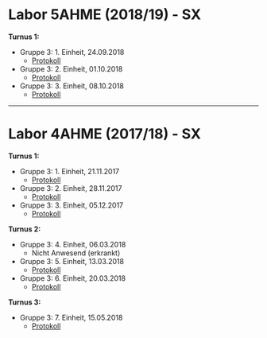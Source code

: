 # Labor 5AHME (2018/19) - SX

__Turnus 1:__ 
* Gruppe 3: 1. Einheit, 24.09.2018  
    * [Protokoll](https://github.com/HTLMechatronics/m14-la1-sx/blob/smumam14/smumam14/protokoll_g3_smumam14_2018-09-24.md)
* Gruppe 3: 2. Einheit, 01.10.2018 
    * [Protokoll](https://github.com/HTLMechatronics/m14-la1-sx/blob/smumam14/smumam14/protokoll_g3_smumam14_2018-10-01.md)
* Gruppe 3: 3. Einheit, 08.10.2018
    * [Protokoll](https://github.com/HTLMechatronics/m14-la1-sx/blob/smumam14/smumam14/protokoll_g3_smumam14_2018-10-08.md)

_______________________


# Labor 4AHME (2017/18) - SX

__Turnus 1:__ 
* Gruppe 3: 1. Einheit, 21.11.2017  
    * [Protokoll](https://github.com/HTLMechatronics/m14-la1-sx/blob/smumam14/smumam14/Protokoll1.md)
* Gruppe 3: 2. Einheit, 28.11.2017 
    * [Protokoll](https://github.com/HTLMechatronics/m14-la1-sx/blob/smumam14/smumam14/Protokoll2.md)
* Gruppe 3: 3. Einheit, 05.12.2017
    * [Protokoll](https://github.com/HTLMechatronics/m14-la1-sx/blob/smumam14/smumam14/Protokoll3.md)
 
__Turnus 2:__
* Gruppe 3: 4. Einheit, 06.03.2018  
    * Nicht Anwesend (erkrankt)
* Gruppe 3: 5. Einheit, 13.03.2018
    * [Protokoll](https://github.com/HTLMechatronics/m14-la1-sx/blob/smumam14/smumam14/Protokoll5.md)
* Gruppe 3: 6. Einheit, 20.03.2018
    * [Protokoll](https://github.com/HTLMechatronics/m14-la1-sx/blob/smumam14/smumam14/Protokoll6.md)

__Turnus 3:__
* Gruppe 3: 7. Einheit, 15.05.2018
    * [Protokoll](https://github.com/HTLMechatronics/m14-la1-sx/blob/smumam14/smumam14/Protokoll7.md)
